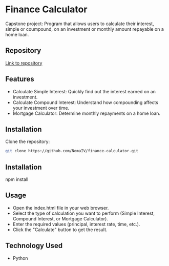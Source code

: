 # Finance Calculator
Capstone project: Program that allows users to calculate their interest, simple or coumpound, on an investment or monthly amount repayable on a home loan.

## Repository
[Link to repository](https://github.com/NomaIV/Finance-Calculator)

## Features
- Calculate Simple Interest: Quickly find out the interest earned on an investment.
- Calculate Compound Interest: Understand how compounding affects your investment over time.
- Mortgage Calculator: Determine monthly repayments on a home loan.

## Installation

Clone the repository:

   ```bash
   git clone https://github.com/NomaIV/finance-calculator.git
```
   
## Installation
npm install

## Usage
- Open the index.html file in your web browser.
- Select the type of calculation you want to perform (Simple Interest, Compound Interest, or Mortgage Calculator).
- Enter the required values (principal, interest rate, time, etc.).
- Click the "Calculate" button to get the result.

## Technology Used
- Python

   


